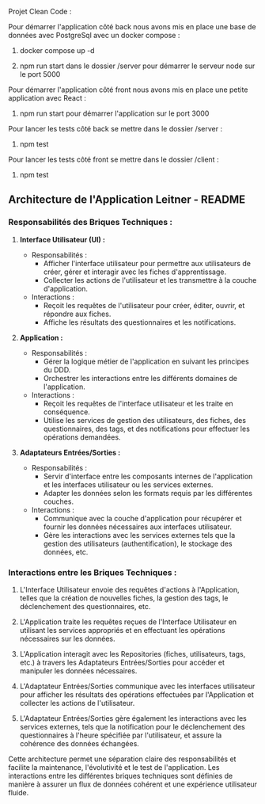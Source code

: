 Projet Clean Code :

Pour démarrer l'application côté back nous avons mis en place une base de données avec PostgreSql avec un docker compose :

1. docker compose up -d

2. npm run start dans le dossier /server pour démarrer le serveur node sur le port 5000

Pour démarrer l'application côté front nous avons mis en place une petite application avec React :

1.  npm run start pour démarrer l'application sur le port 3000

Pour lancer les tests côté back se mettre dans le dossier /server :

1. npm test


Pour lancer les tests côté front se mettre dans le dossier /client :

1. npm test


## Architecture de l'Application Leitner - README

### Responsabilités des Briques Techniques :

1. **Interface Utilisateur (UI) :**
   - Responsabilités :
     - Afficher l'interface utilisateur pour permettre aux utilisateurs de créer, gérer et interagir avec les fiches d'apprentissage.
     - Collecter les actions de l'utilisateur et les transmettre à la couche d'application.
   - Interactions :
     - Reçoit les requêtes de l'utilisateur pour créer, éditer, ouvrir, et répondre aux fiches.
     - Affiche les résultats des questionnaires et les notifications.

2. **Application :**
   - Responsabilités :
     - Gérer la logique métier de l'application en suivant les principes du DDD.
     - Orchestrer les interactions entre les différents domaines de l'application.
   - Interactions :
     - Reçoit les requêtes de l'interface utilisateur et les traite en conséquence.
     - Utilise les services de gestion des utilisateurs, des fiches, des questionnaires, des tags, et des notifications pour effectuer les opérations demandées.

3. **Adaptateurs Entrées/Sorties :**
   - Responsabilités :
     - Servir d'interface entre les composants internes de l'application et les interfaces utilisateur ou les services externes.
     - Adapter les données selon les formats requis par les différentes couches.
   - Interactions :
     - Communique avec la couche d'application pour récupérer et fournir les données nécessaires aux interfaces utilisateur.
     - Gère les interactions avec les services externes tels que la gestion des utilisateurs (authentification), le stockage des données, etc.

### Interactions entre les Briques Techniques :

1. L'Interface Utilisateur envoie des requêtes d'actions à l'Application, telles que la création de nouvelles fiches, la gestion des tags, le déclenchement des questionnaires, etc.

2. L'Application traite les requêtes reçues de l'Interface Utilisateur en utilisant les services appropriés et en effectuant les opérations nécessaires sur les données.

3. L'Application interagit avec les Repositories (fiches, utilisateurs, tags, etc.) à travers les Adaptateurs Entrées/Sorties pour accéder et manipuler les données nécessaires.

4. L'Adaptateur Entrées/Sorties communique avec les interfaces utilisateur pour afficher les résultats des opérations effectuées par l'Application et collecter les actions de l'utilisateur.

5. L'Adaptateur Entrées/Sorties gère également les interactions avec les services externes, tels que la notification pour le déclenchement des questionnaires à l'heure spécifiée par l'utilisateur, et assure la cohérence des données échangées.

Cette architecture permet une séparation claire des responsabilités et facilite la maintenance, l'évolutivité et le test de l'application. Les interactions entre les différentes briques techniques sont définies de manière à assurer un flux de données cohérent et une expérience utilisateur fluide.


